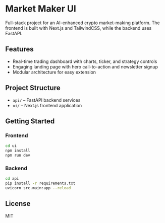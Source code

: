 # Market Maker UI

Full-stack project for an AI-enhanced crypto market-making platform. The frontend is built with Next.js and TailwindCSS, while the backend uses FastAPI.

## Features

- Real-time trading dashboard with charts, ticker, and strategy controls
- Engaging landing page with hero call-to-action and newsletter signup
- Modular architecture for easy extension

## Project Structure

- `api/` – FastAPI backend services
- `ui/` – Next.js frontend application

## Getting Started

### Frontend

```bash
cd ui
npm install
npm run dev
```

### Backend

```bash
cd api
pip install -r requirements.txt
uvicorn src.main:app --reload
```

## License

MIT
